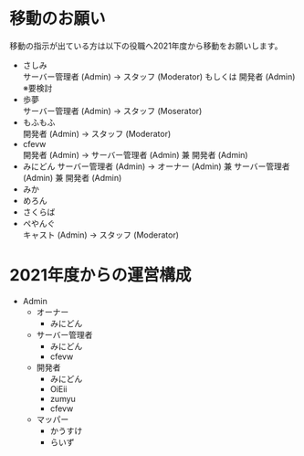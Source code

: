 # 移動のお願い
移動の指示が出ている方は以下の役職へ2021年度から移動をお願いします。
- さしみ  
サーバー管理者 (Admin) → スタッフ (Moderator) もしくは 開発者 (Admin)  
※要検討
- 歩夢  
サーバー管理者 (Admin) → スタッフ (Moserator)
- もふもふ  
開発者 (Admin) → スタッフ (Moderator)
- cfevw  
開発者 (Admin) → サーバー管理者 (Admin) 兼 開発者 (Admin)
- みにどん
サーバー管理者 (Admin) → オーナー (Admin) 兼 サーバー管理者 (Admin) 兼 開発者 (Admin)
- みか  
- めろん  
- さくらば  
- ペやんぐ  
キャスト (Admin) → スタッフ (Moderator)

# 2021年度からの運営構成
- Admin
  - オーナー
    - みにどん
  - サーバー管理者
    - みにどん
    - cfevw
  - 開発者
    - みにどん
    - OiEii
    - zumyu
    - cfevw
  - マッパー
    - かうすけ
    - らいず
